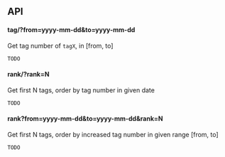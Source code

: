 ## API

#### tag/<tagX>?from=yyyy-mm-dd&to=yyyy-mm-dd

Get tag number of `tagX`, in [from, to]

```
TODO
```

#### rank/<yyyy-mm-dd>?rank=N

Get first N tags, order by tag number in given date

```
TODO
```

#### rank?from=yyyy-mm-dd&to=yyyy-mm-dd&rank=N

Get first N tags, order by increased tag number in given range [from, to]

```
TODO
```
